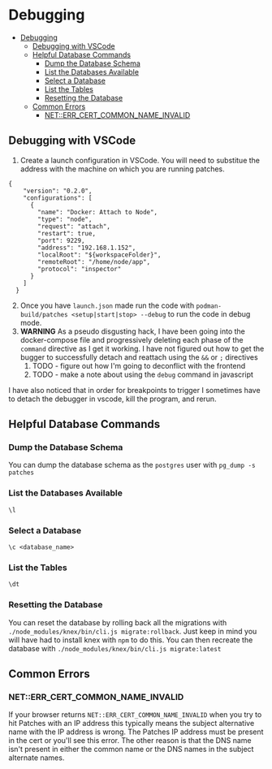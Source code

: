 # Debugging

- [Debugging](#debugging)
  - [Debugging with VSCode](#debugging-with-vscode)
  - [Helpful Database Commands](#helpful-database-commands)
    - [Dump the Database Schema](#dump-the-database-schema)
    - [List the Databases Available](#list-the-databases-available)
    - [Select a Database](#select-a-database)
    - [List the Tables](#list-the-tables)
    - [Resetting the Database](#resetting-the-database)
  - [Common Errors](#common-errors)
    - [NET::ERR\_CERT\_COMMON\_NAME\_INVALID](#neterr_cert_common_name_invalid)

## Debugging with VSCode 
 
1. Create a launch configuration in VSCode. You will need to substitue the address with the machine on which you are running patches. 
 
``` 
{ 
    "version": "0.2.0", 
    "configurations": [ 
      { 
        "name": "Docker: Attach to Node", 
        "type": "node", 
        "request": "attach", 
        "restart": true, 
        "port": 9229, 
        "address": "192.168.1.152", 
        "localRoot": "${workspaceFolder}", 
        "remoteRoot": "/home/node/app", 
        "protocol": "inspector" 
      } 
    ] 
  } 
``` 
 
2. Once you have `launch.json` made run the code with `podman-build/patches <setup|start|stop> --debug` to run the code in debug mode. 
3. **WARNING** As a pseudo disgusting hack, I have been going into the docker-compose file and progressively deleting each phase of the `command` directive as I get it working. I have not figured out how to get the bugger to successfully detach and reattach using the `&&` or `;` directives 
   1. TODO - figure out how I'm going to deconflict with the frontend 
   2. TODO - make a note about using the `debug` command in javascript 

I have also noticed that in order for breakpoints to trigger I sometimes have to detach the debugger in vscode, kill the program, and rerun.

## Helpful Database Commands

### Dump the Database Schema

You can dump the database schema as the `postgres` user with `pg_dump -s patches`

### List the Databases Available

`\l`

### Select a Database

`\c <database_name>`

### List the Tables

`\dt`

### Resetting the Database

You can reset the database by rolling back all the migrations with `./node_modules/knex/bin/cli.js migrate:rollback`. Just keep in mind you will have had to install knex with `npm` to do this. You can then recreate the database with `./node_modules/knex/bin/cli.js migrate:latest`

## Common Errors

### NET::ERR_CERT_COMMON_NAME_INVALID

If your browser returns `NET::ERR_CERT_COMMON_NAME_INVALID` when you try to hit Patches with an IP address this typically means the subject alternative name with the IP address is wrong. The Patches IP address must be present in the cert or you'll see this error. The other reason is that the DNS name isn't present in either the common name or the DNS names in the subject alternate names.